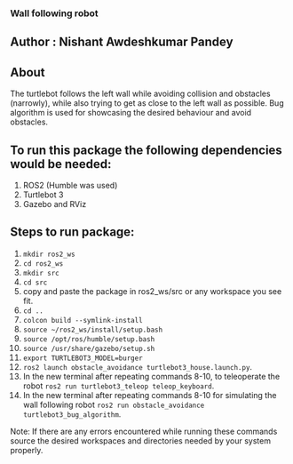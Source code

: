 ### Wall following robot
## Author : Nishant Awdeshkumar Pandey
## About
The turtlebot follows the left wall while avoiding collision and obstacles (narrowly), while also trying to get as close to the left wall as possible. 
Bug algorithm is used for showcasing the desired behaviour and avoid obstacles.

## To run this package the following dependencies would be needed:

1. ROS2 (Humble was used)
2. Turtlebot 3 
3. Gazebo and RViz

## Steps to run package:

1. ```mkdir ros2_ws```
2. ```cd ros2_ws```
3. ```mkdir src```
4. ```cd src```
5. copy and paste the package in ros2_ws/src or any workspace you see fit.
6. ```cd ..```
7. ```colcon build --symlink-install```
8. ```source ~/ros2_ws/install/setup.bash```
9. ```source /opt/ros/humble/setup.bash```
10. ```source /usr/share/gazebo/setup.sh```
11. ```export TURTLEBOT3_MODEL=burger```
12. ```ros2 launch obstacle_avoidance turtlebot3_house.launch.py```.
13. In the new terminal after repeating commands 8-10, to teleoperate the robot ```ros2 run turtlebot3_teleop teleop_keyboard```.
14. In the new terminal after repeating commands 8-10 for simulating the wall following robot ```ros2 run obstacle_avoidance turtlebot3_bug_algorithm```.


Note:
If there are any errors encountered while running these commands source the desired workspaces and directories needed by your system properly.


